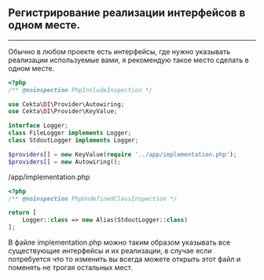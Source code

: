 ## Регистрирование реализации интерфейсов в одном месте.
---
Обычно в любом проекте есть интерфейсы, где нужно указывать реализации используемые вами, я рекомендую такое место 
сделать в одном месте.

```php
<?php
/** @noinspection PhpIncludeInspection */

use Cekta\DI\Provider\Autowiring;
use Cekta\DI\Provider\KeyValue;

interface Logger;
class FileLogger implements Logger;
class StdoutLogger implements Logger;

$providers[] = new KeyValue(require '../app/implementation.php');
$providers[] = new Autowiring();
```

/app/implementation.php
```php
<?php
/** @noinspection PhpUndefinedClassInspection */

return [
    Logger::class => new Alias(StdoutLogger::class)
];
```

В файле implementation.php можно таким образом указывать все существующие интерфейсы и их реализации, в случае если 
потребуется что то изменить вы всегда можете открыть этот файл и поменять не трогая остальных мест.
